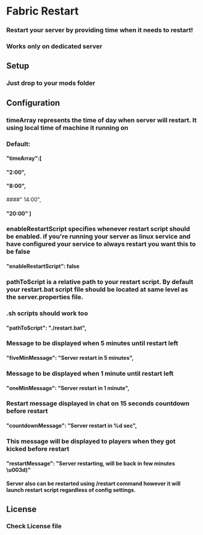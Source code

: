 # Fabric Restart

### Restart your server by providing time when it needs to restart!
### Works only on dedicated server

## Setup
### Just drop to your mods folder

## Configuration

### timeArray represents the time of day when server will restart. It using local time of machine it running on

### Default:

#### "timeArray":[

#### "2:00",

#### "8:00",

####" 14:00",

#### "20:00" ]

### enableRestartScript specifies whenever restart script should be enabled. if you're running your server as linux service and have configured your service to always restart you want this to be false 


#### "enableRestartScript": false
### pathToScript is a relative path to your restart script. By default your restart.bat script file should be located at same level as the server.properties file. 

### .sh scripts should work too

#### "pathToScript": "./restart.bat",

### Message to be displayed when 5 minutes until restart left

#### "fiveMinMessage": "Server restart in 5 minutes",

### Message to be displayed when 1 minute until restart left

#### "oneMinMessage": "Server restart in 1 minute",

### Restart message displayed in chat on 15 seconds countdown before restart

#### "countdownMessage": "Server restart in %d sec",

### This message will be displayed to players when they got kicked before restart

#### "restartMessage": "Server restarting, will be back in few minutes \u003d)"

#### Server also can be restarted using /restart command however it will launch restart script regardless of config settings. 



## License

### Check License file
